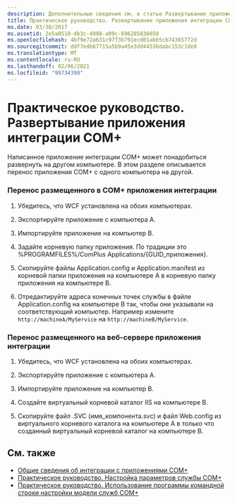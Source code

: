 ```yaml
---
description: Дополнительные сведения см. в статье Развертывание приложения интеграции COM+.
title: Практическое руководство. Развертывание приложения интеграции COM+
ms.date: 03/30/2017
ms.assetid: 2e5a0510-db3c-4988-a09c-696285836650
ms.openlocfilehash: 4bf9e72a631c97f3b791ecd01abb5cb74365772d
ms.sourcegitcommit: ddf7edb67715a5b9a45e3dd44536dabc153c1de0
ms.translationtype: MT
ms.contentlocale: ru-RU
ms.lasthandoff: 02/06/2021
ms.locfileid: "99734390"
---
```

# <a name="how-to-deploy-a-com-integration-application"></a>Практическое руководство. Развертывание приложения интеграции COM+

Написанное приложение интеграции COM+ может понадобиться развернуть на другом компьютере. В этом разделе описывается перенос приложения COM+ с одного компьютера на другой.  
  
### <a name="moving-a-com-hosted-integration-app"></a>Перенос размещенного в COM+ приложения интеграции  
  
1. Убедитесь, что WCF установлена на обоих компьютерах.  
  
2. Экспортируйте приложение с компьютера A.  
  
3. Импортируйте приложение на компьютер B.  
  
4. Задайте корневую папку приложения. По традиции это %PROGRAMFILES%/ComPlus Applications/{GUID_приложения}.  
  
5. Скопируйте файлы Application.config и Application.manifest из корневой папки приложения на компьютере A в корневую папку приложения на компьютере B.  
  
6. Отредактируйте адреса конечных точек службы в файле Application.config на компьютере B так, чтобы они указывали на соответствующий компьютер. Например измените `http://machineA/MyService` на `http://machineB/MyService`.  
  
### <a name="moving-a-web-hosted-integration-application"></a>Перенос размещенного на веб-сервере приложения интеграции  
  
1. Убедитесь, что WCF установлена на обоих компьютерах.  
  
2. Экспортируйте приложение с компьютера A.  
  
3. Импортируйте приложение на компьютер B.  
  
4. Создайте виртуальный корневой каталог IIS на компьютере B.  
  
5. Скопируйте файл .SVC (имя_компонента.svc) и файл Web.config из виртуального корневого каталога на компьютере A в только что созданный виртуальный корневой каталог на компьютере B.  
  
## <a name="see-also"></a>См. также

- [Общие сведения об интеграции с приложениями COM+](integrating-with-com-plus-applications-overview.md)
- [Практическое руководство. Настройка параметров службы COM+](how-to-configure-com-service-settings.md)
- [Практическое руководство. Использование программы командной строки настройки модели служб COM+](how-to-use-the-com-service-model-configuration-tool.md)
